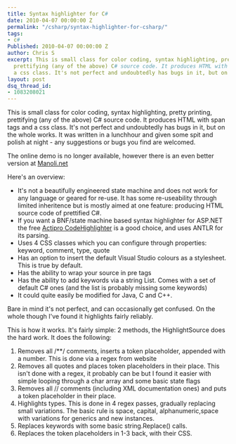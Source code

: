 ```yaml
---
title: Syntax highlighter for C#
date: 2010-04-07 00:00:00 Z
permalink: "/csharp/syntax-highlighter-for-csharp/"
tags:
- c#
Published: 2010-04-07 00:00:00 Z
author: Chris S
excerpt: This is small class for color coding, syntax highlighting, pretty printing,
  prettifying (any of the above) C# source code. It produces HTML with span tags and
  a css class. It's not perfect and undoubtedly has bugs in it, but on the whole works
layout: post
dsq_thread_id:
- 1083208021
---
```


This is small class for color coding, syntax highlighting, pretty printing, prettifying (any of the above) C# source code. It produces HTML with span tags and a css class. It's not perfect and undoubtedly has bugs in it, but on the whole works. It was written in a lunchhour and given some spit and polish at night - any suggestions or bugs you find are welcomed.

<!--more-->

The online demo is no longer available, however there is an even better version at [Manoli.net][1]

Here's an overview:

  * It's not a beautifully engineered state machine and does not work for any language or geared for re-use. It has some re-useability through limited inheritence but is mostly aimed at one feature: producing HTML source code of prettified C#.
  * If you want a BNF/state machine based syntax highlighter for ASP.NET the free [Actipro CodeHighlighter][2] is a good choice, and uses ANTLR for its parsing.
  * Uses 4 CSS classes which you can configure through properties: keyword, comment, type, quote
  * Has an option to insert the default Visual Studio colours as a stylesheet. This is true by default.
  * Has the ability to wrap your source in pre tags
  * Has the ability to add keywords via a string List. Comes with a set of default C# ones (and the list is probably missing some keywords)
  * It could quite easily be modified for Java, C and C++.

Bare in mind it's not perfect, and can occasionally get confused. On the whole though I've found it highlights fairly reliably. 

This is how it works. It's fairly simple: 2 methods, the HighlightSource does the hard work. It does the following:

  1. Removes all /**/ comments, inserts a token placeholder, appended with a number. This is done via a regex from website
  2. Removes all quotes and places token placeholders in their place. This isn't done with a regex, it probably can be but I found it easier with simple looping through a char array and some basic state flags
  3. Removes all // comments (including XML documentation ones) and puts a token placeholder in their place.
  4. Highlights types. This is done in 4 regex passes, gradually replacing small variations. The basic rule is space, capital, alphanumeric,space with variations for generics and new instances.
  5. Replaces keywords with some basic string.Replace() calls.
  6. Replaces the token placeholders in 1-3 back, with their CSS.

<script src="https://gist.github.com/yetanotherchris/4953115.js"></script>

 [1]: http://www.manoli.net/csharpformat/
 [2]: http://www.actiprosoftware.com/Products/DotNet/ASPNET/CodeHighlighter/Default.aspx